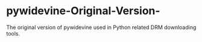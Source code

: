 # pywidevine-Original-Version-
The original version of pywidevine used in Python related DRM downloading tools.
